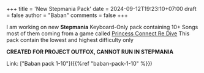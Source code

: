 +++
title = 'New Stepmania Pack'
date = 2024-09-12T19:23:10+07:00
draft = false 
author = "Baban"
comments = false
+++

I am working on new **Stepmania** Keyboard-Only pack containing 10+ Songs most of them coming from a game called [Princess Connect Re Dive](https://dmg.priconne-redive.jp/)
This pack contain the lowest and highest difficulty only

**CREATED FOR PROJECT OUTFOX, CANNOT RUN IN STEPMANIA**

Link: ["Baban  pack 1-10"]({{%ref "baban-pack-1-10" %}})

